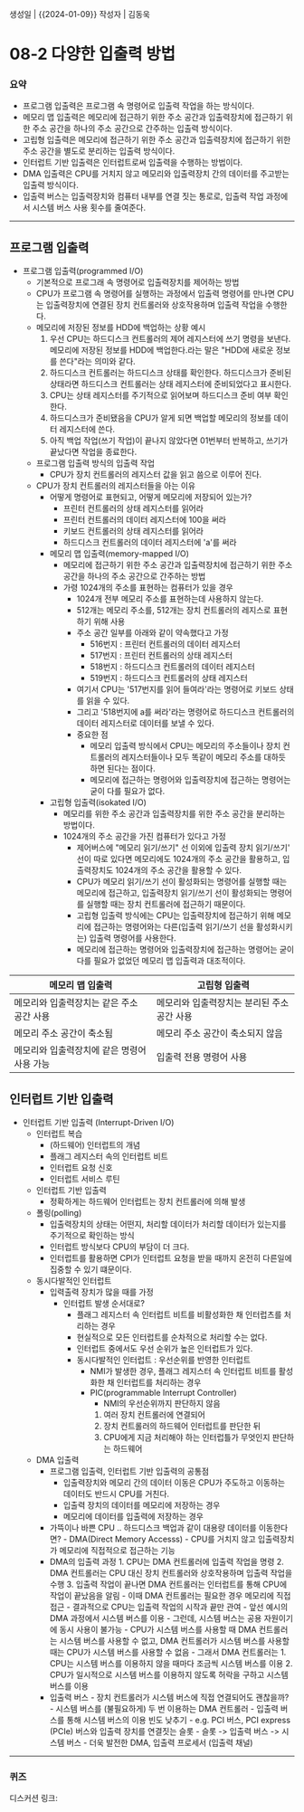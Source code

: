 생성일 | {{2024-01-09}}
작성자 | 김동욱
# 08-2 다양한 입출력 방법

### 요약

- 프로그램 입출력은 프로그램 속 명령어로 입출력 작업을 하는 방식이다.
- 메모리 맵 입출력은 메모리에 접근하기 위한 주소 공간과 입출력장치에 접근하기 위한 주소 공간을 하나의 주소 공간으로 간주하는 입출력 방식이다.
- 고립형 입출력은 메모리에 접근하기 위한 주소 공간과 입출력장치에 접근하기 위한 주소 공간을 별도로 분리하는 입출력 방식이다.
- 인터럽트 기반 입출력은 인터럽트로써 입출력을 수행하는 방법이다.
- DMA 입출력은 CPU를 거치지 않고 메모리와 입출력장치 간의 데이터를 주고받는 입출력 방식이다. 
- 입출력 버스는 입출력장치와 컴퓨터 내부를 연결 짓는 통로로, 입출력 작업 과정에서 시스템 버스 사용 횟수를 줄여준다.
  
----
## 프로그램 입출력

- 프로그램 입출력(programmed I/O)
	- 기본적으로 프로그래 속 명령어로 입출력장치를 제어하는 방법
	- CPU가 프로그램 속 명령어를 실행하는 과정에서 입출력 명령어를 만나면 
		CPU는 입출력장치에 연결된 장치 컨트롤러와 상호작용하며 입출력 작업을 수행한다.
	- 메모리에 저장된 정보를  HDD에 백업하는 상황 예시
		1. 우선 CPU는 하드디스크 컨트롤러의 제어 레지스터에 쓰기 명령을 보낸다.
			 메모리에 저장된 정보를 HDD에 백업한다.라는 말은 
			"HDD에 새로운 정보를 쓴다"라는 의미와 같다.
		2. 하드디스크 컨트롤러는 하드디스크 상태를 확인한다.
			하드디스크가 준비된 상태라면 하드디스크 컨트롤러는 
			상태 레지스터에 준비되었다고 표시한다.
		4. CPU는 상태 레지스터를 주기적으로 읽어보며 하드디스크 준비 여부 확인한다.
		5. 하드디스크가 준비됐음을 CPU가 알게 되면 백업할 메모리의 정보를 데이터 레지스터에 쓴다. 
		6. 아직 백업 작업(쓰기 작업)이 끝나지 않았다면 01번부터 반복하고, 쓰기가 끝났다면 작업을 종료한다.
	- 프로그램 입출력 방식의 입출력 작업
		- CPU가 장치 컨트롤러의 레지스터 값을 읽고 씀으로 이루어 진다.
	- CPU가 장치 컨트롤러의 레지스터들을 아는 이유
		- 어떻게 명령어로 표현되고, 어떻게 메모리에 저장되어 있는가?
			- 프린터 컨트롤러의 상태 레지스터를 읽어라
			- 프린터 컨트롤러의 데이터 레지스터에 100을 써라
			- 키보드 컨트롤러의 상태 레지스터를 읽어라
			- 하드디스크 컨트롤러의 데이터 레지스터에 'a'를 써라
		- 메모리 맵 입출력(memory-mapped I/O)
			- 메모리에 접근하기 위한 주소 공간과 입출력장치에 접근하기 위한 주소 공간을 하나의 주소 공간으로 간주하는 방법
			- 가령 1024개의 주소를 표현하는 컴퓨터가 있을 경우
				- 1024개 전부 메모리 주소를 표현하는데 사용하지 않는다.
				- 512개는 메모리 주소를, 512개는 장치 컨트롤러의 레지스로 표현하기 위해 사용
				- 주소 공간 일부를 아래와 같이 약속했다고 가정
					- 516번지 : 프린터 컨트롤러의 데이터 레지스터
					- 517번지 : 프린터 컨트롤러의 상태 레지스터
					- 518번지 : 하드디스크 컨트롤러의 데이터 레지스터
					- 519번지 : 하드디스크 컨트롤러의 상태 레지스터
				- 여기서 CPU는 '517번지를 읽어 들여라'라는 명령어로 키보드 상태를 읽을 수 있다. 
				- 그리고 '518번지에 a를 써라'라는 명령어로 하드디스크 컨트롤러의 데이터 레지스터로 데이터를 보낼 수 있다.
				- 중요한 점
					- 메모리 입출력 방식에서 CPU는 메모리의 주소들이나 장치 컨트롤러의 레지스터들이나 모두 똑같이 메모리 주소를 대하듯 하면 된다는 점이다.
					- 메모리에 접근하는 명령어와 입출력장치에 접근하는 명령어는 굳이 다를 필요가 없다.
		- 고립형 입출력(isokated I/O)
			- 메모리를 위한 주소 공간과 입출력장치를 위한 주소 공간을 분리하는 방법이다.
			- 1024개의 주소 공간을 가진 컴퓨터가 있다고 가정
				- 제어버스에 "메모리 읽기/쓰기" 선 이외에 입출력 장치 읽기/쓰기' 선이 따로 있다면 메모리에도 1024개의 주소 공간을 활용하고, 입출력장치도 1024개의 주소 공간을 활용할 수 있다.
				- CPU가 메모리 읽기/쓰기 선이 활성화되는 명령어를 실행할 때는 메모리에 접근하고, 입출력장치 읽기/쓰기 선이 활성화되는 명령어를 실행할 때는 장치 컨트롤러에 접근하기 때문이다.
				- 고립형 입출력 방식에는 CPU는 입출력장치에 접근하기 위해 메모리에 접근하는 명령어와는 다른(입출력 읽기/쓰기 선을 활성화시키는) 입출력 명령어를 사용한다. 
				- 메모리에 접근하는 명령어와 입출력장치에 접근하는 명령어는 굳이 다를 필요가 없었던 메모리 맵 입출력과 대조적이다.

| 메모리 맵 입출력 | 고립형 입출력 |
| ---- | ---- |
| 메모리와 입출력장치는 같은 주소 공간 사용 | 메모리와 입출력장치는 분리된 주소 공간 사용 |
| 메모리 주소 공간이 축소됨 | 메모리 주소 공간이 축소되지 않음 |
| 메모리와 입출력장치에 같은 명령어 사용 가능  | 입출력 전용 명령어 사용 |

## 인터럽트 기반 입출력


- 인터럽트 기반 입출력 (Interrupt-Driven I/O)
	- 인터럽트 복습
		- (하드웨어) 인터럽트의 개념
		- 플래그 레지스터 속의 인터럽트 비트
		- 인터럽트 요청 신호
		- 인터럽트 서비스 루틴
	- 인터럽트 기반 입출력
		- 정확하게는 하드웨어 인터럽트는 장치 컨트롤러에 의해 발생 
	- 폴링(polling)
		- 입출력장치의 상태는 어떤지, 처리할 데이터가 처리할 데이터가 있는지를 주기적으로 확인하는 방식
		- 인터럽트 방식보다 CPU의 부담이 더 크다.
		- 인터럽트를 활용하면 CPI가 인터럽트 요청을 받을 때까지 온전히 다른일에 집중할 수 있기 떄문이다.
	- 동시다발적인 인터럽트
		- 입력출력 장치가 많을 때를 가정
			- 인터럽트 발생 순서대로?
				- 플래그 레지스터 속 인터럽트 비트를 비활성화한 채 인터럽츠를 처리하는 경우
				- 현실적으로 모든 인터럽트를 순차적으로 처리할 수는 없다.
				- 인터럽트 중에서도 우선 순위가 높은 인터럽트가 있다.
				- 동시다발적인 인터럽트 : 우선순위를 반영한 인터럽트
					- NMI가 발생한 경우, 플래그 레지스터 속 인터럽트 비트를 활성화한 채 인터럽트를 처리하는 경우
					- PIC(programmable Interrupt Controller)
						- NMI의 우선순위까지 판단하지 않음
						1. 여러 장치 컨트롤러에 연결되어
						2. 장치 컨트롤러의 하드웨어 인터럽트를 판단한 뒤
						3. CPU에게 지금 처리해야 하는 인터럽틀가 무엇인지 판단하는 하드웨어
	- DMA 입출력
		- 프로그램 입출력, 인터럽트 기반 입출력의 공통점
			- 입출력장치와 메모리 간의 데이터 이동은 CPU가 주도하고 
				이동하는 데이터도 반드시 CPU를 거친다.
			- 입출력 장치의 데이터를 메모리에 저장하는 경우
			- 메모리에 데이터를 입출력에 저장하는 경우
		- 가뜩이나 바쁜 CPU .. 하드디스크 백업과 같이 대용량 데이터를 이동한다면? 
				- DMA(Direct Memory Accesss)
				- CPU를 거치지 않고 입출력장치가 메모리에 직접적으로 접근하는 기능
		- DMA의 입출력 과정
					1. CPU는 DMA 컨트롤러에 입출력 작업을 명령
					2. DMA 컨트롤러는 CPU 대신 장치 컨트롤러와 상호작용하며 입출력 작업을 수행 
					3. 입출력 작업이 끝나면 DMA 컨트롤러는 인터럽트를 통해 CPU에 작업이 끝났음을 알림 
					- 이때 DMA 컨트롤러는 필요한 경우 메모리에 직접 접근
					- 결과적으로 CPU는 입출력 작업의 시작과 끝만 관여
					- 앞선 예시의 DMA 과정에서 시스템 버스를 이용
					- 그런데, 시스템 버스는 공용 자원이기에 동시 사용이 불가능
					- CPU가 시스템 버스를 사용할 때 DMA 컨트롤러는 시스템 버스를 사용할 수 없고, DMA 컨트롤러가 시스템 버스를 사용할 때는 CPU가 시스템 버스를 사용할 수 없음
					- 그래서 DMA 컨트롤러는 
						1. CPU는 시스템 버스를 이용하지 않을 때마다 조금씩 시스템 버스를 이용 
						2. CPU가 일시적으로 시스템 버스를 이용하지 않도록 허락을 구하고 시스템 버스를 이용
		- 입출력 버스
				- 장치 컨트롤러가 시스템 버스에 직접 연결되어도 괜찮을까?
				- 시스템 버스를 (불필요하게) 두 번 이용하는 DMA 컨트롤러
				- 입출력 버스를 통해 시스템 버스의 이용 빈도 낮추기
				- e.g. PCI 버스, PCI express (PCIe) 버스와 입출력 장치를 연결짓는 슬롯
					- 슬롯 -> 입출력 버스 -> 시스템 버스
				- 더욱 발전한 DMA, 입출력 프로세서 (입출력 채널)



----
### 퀴즈

디스커션 링크: